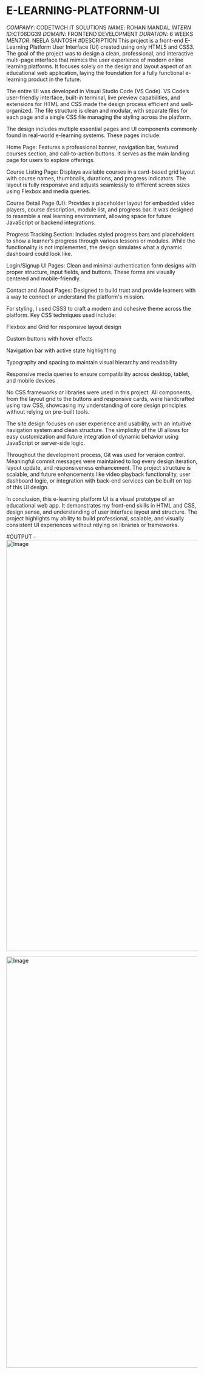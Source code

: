 # E-LEARNING-PLATFORNM-UI
*COMPANY*: CODETWCH IT SOLUTIONS
*NAME*: ROHAN MANDAL
*INTERN ID*:CT06DG39
*DOMAIN*: FRONTEND DEVELOPMENT
*DURATION*: 6 WEEKS
*MENTOR*: NEELA SANTOSH
#DESCRIPTION
This project is a front-end E-Learning Platform User Interface (UI) created using only HTML5 and CSS3. The goal of the project was to design a clean, professional, and interactive multi-page interface that mimics the user experience of modern online learning platforms. It focuses solely on the design and layout aspect of an educational web application, laying the foundation for a fully functional e-learning product in the future.

The entire UI was developed in Visual Studio Code (VS Code). VS Code’s user-friendly interface, built-in terminal, live preview capabilities, and extensions for HTML and CSS made the design process efficient and well-organized. The file structure is clean and modular, with separate files for each page and a single CSS file managing the styling across the platform.

The design includes multiple essential pages and UI components commonly found in real-world e-learning systems. These pages include:

Home Page: Features a professional banner, navigation bar, featured courses section, and call-to-action buttons. It serves as the main landing page for users to explore offerings.

Course Listing Page: Displays available courses in a card-based grid layout with course names, thumbnails, durations, and progress indicators. The layout is fully responsive and adjusts seamlessly to different screen sizes using Flexbox and media queries.

Course Detail Page (UI): Provides a placeholder layout for embedded video players, course description, module list, and progress bar. It was designed to resemble a real learning environment, allowing space for future JavaScript or backend integrations.

Progress Tracking Section: Includes styled progress bars and placeholders to show a learner’s progress through various lessons or modules. While the functionality is not implemented, the design simulates what a dynamic dashboard could look like.

Login/Signup UI Pages: Clean and minimal authentication form designs with proper structure, input fields, and buttons. These forms are visually centered and mobile-friendly.

Contact and About Pages: Designed to build trust and provide learners with a way to connect or understand the platform's mission.

For styling, I used CSS3 to craft a modern and cohesive theme across the platform. Key CSS techniques used include:

Flexbox and Grid for responsive layout design

Custom buttons with hover effects

Navigation bar with active state highlighting

Typography and spacing to maintain visual hierarchy and readability

Responsive media queries to ensure compatibility across desktop, tablet, and mobile devices

No CSS frameworks or libraries were used in this project. All components, from the layout grid to the buttons and responsive cards, were handcrafted using raw CSS, showcasing my understanding of core design principles without relying on pre-built tools.

The site design focuses on user experience and usability, with an intuitive navigation system and clean structure. The simplicity of the UI allows for easy customization and future integration of dynamic behavior using JavaScript or server-side logic.

Throughout the development process, Git was used for version control. Meaningful commit messages were maintained to log every design iteration, layout update, and responsiveness enhancement. The project structure is scalable, and future enhancements like video playback functionality, user dashboard logic, or integration with back-end services can be built on top of this UI design.

In conclusion, this e-learning platform UI is a visual prototype of an educational web app. It demonstrates my front-end skills in HTML and CSS, design sense, and understanding of user interface layout and structure. The project highlights my ability to build professional, scalable, and visually consistent UI experiences without relying on libraries or frameworks.

#OUTPUT -  
<img width="1920" height="1080" alt="Image" src="https://github.com/user-attachments/assets/238a8e1c-03e9-47cd-bcb3-904ce9cbd33d" />

<img width="1920" height="1080" alt="Image" src="https://github.com/user-attachments/assets/24644098-8c7e-41cb-a590-4eb0c5e9ad14" />


